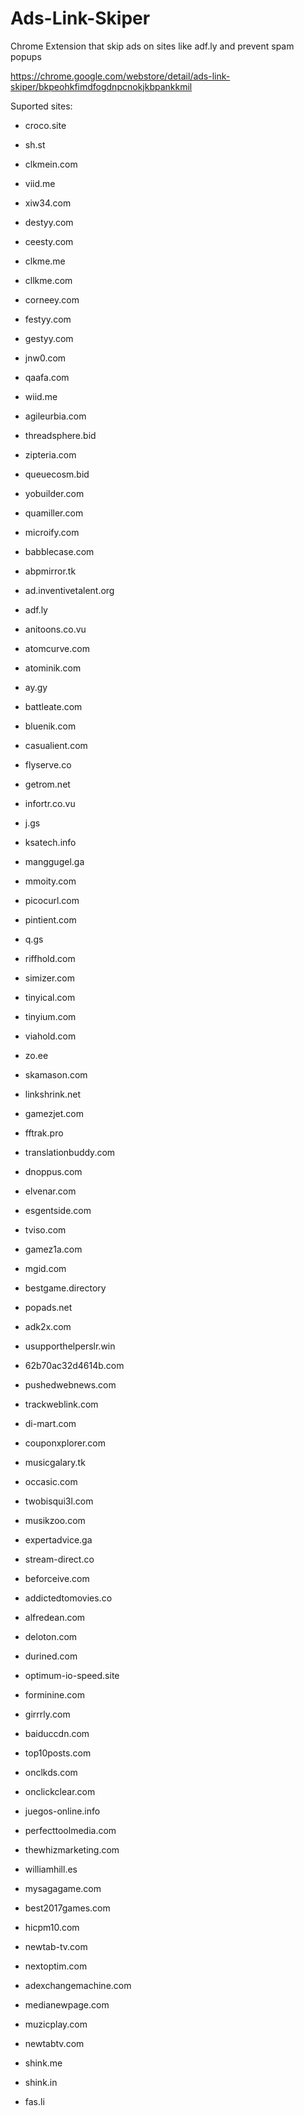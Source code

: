 # Ads-Link-Skiper
Chrome Extension that skip ads on sites like adf.ly and prevent spam popups

https://chrome.google.com/webstore/detail/ads-link-skiper/bkpeohkfimdfogdnpcnokjkbpankkmil

Suported sites:

* croco.site

* sh.st
* clkmein.com
* viid.me
* xiw34.com
* destyy.com
* ceesty.com
* clkme.me
* cllkme.com
* corneey.com
* festyy.com
* gestyy.com
* jnw0.com
* qaafa.com
* wiid.me
  
* agileurbia.com
* threadsphere.bid
* zipteria.com
* queuecosm.bid
* yobuilder.com
* quamiller.com
* microify.com
* babblecase.com
* abpmirror.tk
* ad.inventivetalent.org
* adf.ly
* anitoons.co.vu
* atomcurve.com
* atominik.com
* ay.gy
* battleate.com
* bluenik.com
* casualient.com
* flyserve.co
* getrom.net
* infortr.co.vu
* j.gs
* ksatech.info
* manggugel.ga
* mmoity.com
* picocurl.com
* pintient.com
* q.gs
* riffhold.com
* simizer.com
* tinyical.com
* tinyium.com
* viahold.com
* zo.ee
* skamason.com

* linkshrink.net

* gamezjet.com
* fftrak.pro
* translationbuddy.com
* dnoppus.com
* elvenar.com
* esgentside.com
* tviso.com
* gamez1a.com
* mgid.com
* bestgame.directory
* popads.net
* adk2x.com
* usupporthelperslr.win
* 62b70ac32d4614b.com
* pushedwebnews.com
* trackweblink.com
* di-mart.com
* couponxplorer.com
* musicgalary.tk
* occasic.com
* twobisqui3l.com
* musikzoo.com
* expertadvice.ga
* stream-direct.co
* beforceive.com
* addictedtomovies.co
* alfredean.com
* deloton.com
* durined.com
* optimum-io-speed.site
* forminine.com
* girrrly.com
* baiduccdn.com
* top10posts.com
* onclkds.com
* onclickclear.com
* juegos-online.info
* perfecttoolmedia.com
* thewhizmarketing.com
* williamhill.es
* mysagagame.com
* best2017games.com
* hicpm10.com
* newtab-tv.com
* nextoptim.com
* adexchangemachine.com
* medianewpage.com
* muzicplay.com
* newtabtv.com

* shink.me
* shink.in
* fas.li
